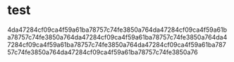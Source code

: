# test


4da47284cf09ca4f59a61ba78757c74fe3850a764da47284cf09ca4f59a61ba78757c74fe3850a764da47284cf09ca4f59a61ba78757c74fe3850a764da47284cf09ca4f59a61ba78757c74fe3850a764da47284cf09ca4f59a61ba78757c74fe3850a764da47284cf09ca4f59a61ba78757c74fe3850a76